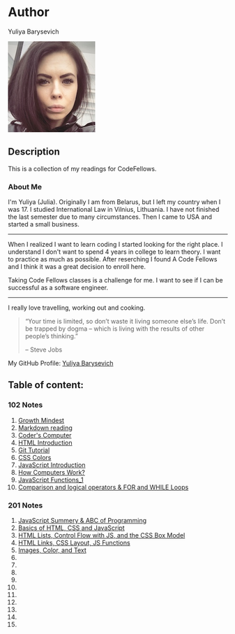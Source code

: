 # Author
Yuliya Barysevich

![My picture](me.jpg)

## Description
This is a collection of my readings for CodeFellows.

### About Me
I'm Yuliya (Julia). Originally I am from Belarus, but I left my country when I was 17. I studied International Law in Vilnius, Lithuania. I have not finished the last semester due to many circumstances. Then I came to USA and started a small business.

__________________________________________________________________________________________________
When I realized I want to learn coding I started looking for the right place. I understand I don't want to spend 4 years in college to learn theory. I want to practice as much as possible. After reserching I found A Code Fellows and I think it was a great decision to enroll here.

Taking Code Fellows classes is a challenge for me. I want to see if I can be successful as a software engineer.  

____________________________________________________________________________________________________


I really love travelling, working out and cooking.  

>“Your time is limited, so don’t waste it living someone else’s life. Don’t be trapped by dogma – which is living with the results of other people’s thinking.” 
>
>– Steve Jobs



My GitHub Profile: [Yuliya Barysevich](https://github.com/YuliyaBarysevich)


## Table of content: 

### 102 Notes

1. [Growth Mindest](102_notes/growth_mindest.md)
2. [Markdown reading](102_notes/markdown_day1.md)
3. [Coder's Computer](102_notes/coders_computer.md)
4. [HTML Introduction](102_notes/html_intro.md)
5. [Git Tutorial](102_notes/git_tutorial.md)
6. [CSS Colors](102_notes/css_colors.md)
7. [JavaScript Introduction](102_notes/js_intro.md)
8. [How Computers Work?](102_notes/computer_theory.md)
9. [JavaScript Functions_1](102_notes/js_intro2.md)
10. [Comparison and logical operators & FOR and WHILE Loops](102_notes/js_intro3.md)

### 201 Notes

1. [JavaScript Summery & ABC of Programming](201_notes/class-01.md)
2. [Basics of HTML, CSS and JavaScript](201_notes/class-02.md)
3. [HTML Lists, Control Flow with JS, and the CSS Box Model](201_notes/class-03.md)
4. [HTML Links, CSS Layout, JS Functions](201_notes/class-04.md)
5. [Images, Color, and Text](201_notes/class-05.md)
6. 
7. 
8. 
9. 
10. 
11. 
12. 
13. 
14. 
15. 



 
